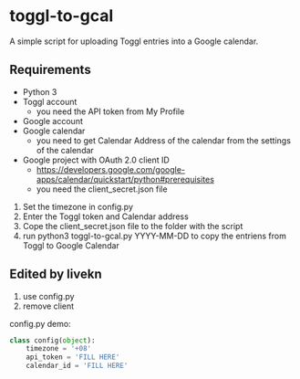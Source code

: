 # toggl-to-gcal
A simple script for uploading Toggl entries into a Google calendar.

## Requirements

- Python 3
- Toggl account
  - you need the API token from My Profile 
- Google account
- Google calendar
  - you need to get Calendar Address of the calendar from the settings of the calendar
- Google project with OAuth 2.0 client ID
  - https://developers.google.com/google-apps/calendar/quickstart/python#prerequisites
  - you need the client_secret.json file

1. Set the timezone in config.py
2. Enter the Toggl token and Calendar address
3. Cope the client_secret.json file to the folder with the script
4. run python3 toggl-to-gcal.py YYYY-MM-DD to copy the entriens from Toggl to Google Calendar

## Edited by livekn

1. use config.py
2. remove client

config.py demo:

```python
class config(object):
	timezone = '+08'
	api_token = 'FILL HERE'
	calendar_id = 'FILL HERE'
```
